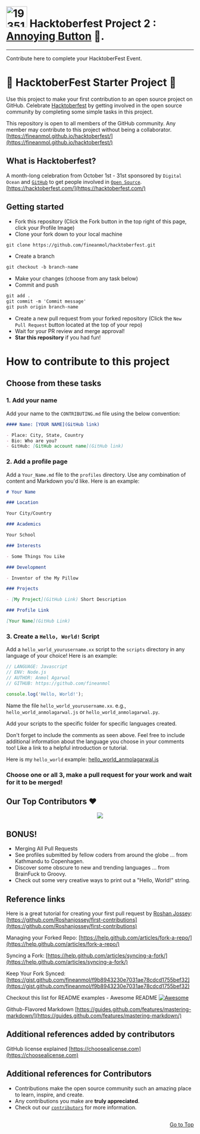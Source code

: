 <a name="scroll-to-top"></a>
# <img width="56" alt="193515452-ebdf9e40-b074-4cfe-b19d-716d66b7e724" src="https://user-images.githubusercontent.com/81232337/195917410-5f0419a0-e955-4567-ace9-d4a629e7f45f.png"> Hacktoberfest Project 2 : [Annoying Button](https://github.com/fineanmol/Annoying-submit-button) 🎉.




-----------------------------------------------------------------------------------------------------------------------------------------------------------

Contribute here to complete your HacktoberFest Event. 

# 🎃 HacktoberFest Starter Project 🎃

Use this project to make your first contribution to an open source project on GitHub.
Celebrate [Hacktoberfest](https://hacktoberfest.com/) by getting involved in the open source community by completing some simple tasks in this project.

This repository is open to all members of the GitHub community. Any member may contribute to this project without being a collaborator.
[https://fineanmol.github.io/hacktoberfest/](https://fineanmol.github.io/hacktoberfest/)

## What is Hacktoberfest?

A month-long celebration from October 1st - 31st sponsored by `Digital Ocean` and [`GitHub`](https://dev.to/this-is-learning/hacktoberfest-2022-is-almost-there-get-ready-4ifb) to get people involved in [`Open Source`](https://github.com/open-source). 
[https://hacktoberfest.com/](https://hacktoberfest.com/)


## Getting started

- Fork this repository (Click the Fork button in the top right of this page, click your Profile Image)
- Clone your fork down to your local machine

```markdown
git clone https://github.com/fineanmol/hacktoberfest.git
```

- Create a branch

```markdown
git checkout -b branch-name
```

- Make your changes (choose from any task below)
- Commit and push

```markdown
git add .
git commit -m 'Commit message'
git push origin branch-name
```

- Create a new pull request from your forked repository (Click the `New Pull Request` button located at the top of your repo)
- Wait for your PR review and merge approval!
- **Star this repository** if you had fun!

# How to contribute to this project

## Choose from these tasks

### 1. Add your name

Add your name to the `CONTRIBUTING.md` file using the below convention:

```markdown
#### Name: [YOUR NAME](GitHub link)

- Place: City, State, Country
- Bio: Who are you?
- GitHub: [GitHub account name](GitHub link)
```

### 2. Add a profile page

Add a `Your_Name.md` file to the `profiles` directory. Use any combination of content and Markdown you'd like. Here is an example:

```markdown
# Your Name

### Location

Your City/Country

### Academics

Your School

### Interests

- Some Things You Like

### Development

- Inventor of the My Pillow

### Projects

- [My Project](GitHub Link) Short Description

### Profile Link

[Your Name](GitHub Link)
```

### 3. Create a `Hello, World!` Script

Add a `hello_world_yourusername.xx` script to the `scripts` directory in any language of your choice! Here is an example:

```Javascript
// LANGUAGE: Javascript
// ENV: Node.js
// AUTHOR: Anmol Agarwal
// GITHUB: https://github.com/fineanmol

console.log('Hello, World!');
```

Name the file `hello_world_yourusername.xx`. e.g., `hello_world_anmolagarwal.js` or `hello_world_anmolagarwal.py`.

Add your scripts to the specific folder for specific languages created.

Don't forget to include the comments as seen above. Feel free to include additional information about the language you choose in your comments too! Like a link to a helpful introduction or tutorial.

Here is my `hello_world` example: [hello_world_anmolagarwal.js](https://github.com/fineanmol/hacktoberfest/blob/master/scripts/hello_world_anmol_agarwal.js)

### Choose one or all 3, make a pull request for your work and wait for it to be merged!

## Our Top Contributors ♥️
<p align="center"><a href="https://github.com/fineanmol/hacktoberfest/graphs/contributors">
  <img src="https://contributors-img.web.app/image?repo=fineanmol/hacktoberfest" />
</a></p>


## BONUS!
- Merging All Pull Requests
- See profiles submitted by fellow coders from around the globe ... from Kathmandu to Copenhagen.
- Discover some obscure to new and trending languages ... from BrainFuck to Groovy.
- Check out some very creative ways to print out a "Hello, World!" string.

## Reference links

Here is a great tutorial for creating your first pull request by [Roshan Jossey](https://github.com/Roshanjossey):
[https://github.com/Roshanjossey/first-contributions](https://github.com/Roshanjossey/first-contributions)

Managing your Forked Repo: [https://help.github.com/articles/fork-a-repo/](https://help.github.com/articles/fork-a-repo/)

Syncing a Fork: [https://help.github.com/articles/syncing-a-fork/](https://help.github.com/articles/syncing-a-fork/)

Keep Your Fork Synced: [https://gist.github.com/fineanmol/f9b8943230e7031ae78cdcd1755bef32](https://gist.github.com/fineanmol/f9b8943230e7031ae78cdcd1755bef32)

Checkout this list for README examples - Awesome README [![Awesome](https://cdn.rawgit.com/sindresorhus/awesome/d7305f38d29fed78fa85652e3a63e154dd8e8829/media/badge.svg)](https://github.com/sindresorhus/awesome)

Github-Flavored Markdown [https://guides.github.com/features/mastering-markdown/](https://guides.github.com/features/mastering-markdown/)

## Additional references added by contributors

GitHub license explained [https://choosealicense.com](https://choosealicense.com)

## Additional references for Contributors
- Contributions make the open source community such an amazing place to learn, inspire, and create.
- Any contributions you make are **truly appreciated**.
- Check out our [`contributors`](./CONTRIBUTING.md) for more information.

##
<div align="right">
  <a href="#scroll-to-top" align="right">Go to Top</a>
</div>

